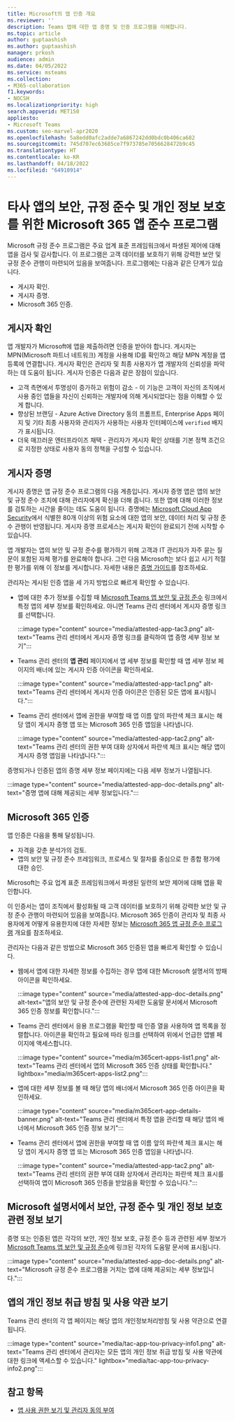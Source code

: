 ```yaml
---
title: Microsoft의 앱 인증 개요
ms.reviewer: ''
description: Teams 앱에 대한 앱 증명 및 인증 프로그램을 이해합니다.
ms.topic: article
author: guptaashish
ms.author: guptaashish
manager: prkosh
audience: admin
ms.date: 04/05/2022
ms.service: msteams
ms.collection:
- M365-collaboration
f1.keywords:
- NOCSH
ms.localizationpriority: high
search.appverid: MET150
appliesto:
- Microsoft Teams
ms.custom: seo-marvel-apr2020
ms.openlocfilehash: 5a8edd0afc2adde7a6867242dd0bdc0b406ca682
ms.sourcegitcommit: 745d707ec63685ce7f973785e7056628472b9c45
ms.translationtype: HT
ms.contentlocale: ko-KR
ms.lasthandoff: 04/18/2022
ms.locfileid: "64910914"
---
```

# <a name="microsoft-365-app-compliance-program-for-security-compliance-and-privacy-of-third-party-apps"></a>타사 앱의 보안, 규정 준수 및 개인 정보 보호를 위한 Microsoft 365 앱 준수 프로그램

Microsoft 규정 준수 프로그램은 주요 업계 표준 프레임워크에서 파생된 제어에 대해 앱을 검사 및 감사합니다. 이 프로그램은 고객 데이터를 보호하기 위해 강력한 보안 및 규정 준수 관행이 마련되어 있음을 보여줍니다. 프로그램에는 다음과 같은 단계가 있습니다.

* 게시자 확인.
* 게시자 증명.
* Microsoft 365 인증.

## <a name="publisher-verification"></a>게시자 확인

앱 개발자가 Microsoft에 앱을 제출하려면 인증을 받아야 합니다. 게시자는 MPN(Microsoft 파트너 네트워크) 계정을 사용해 ID를 확인하고 해당 MPN 계정을 앱 등록에 연결합니다. 게시자 확인은 관리자 및 최종 사용자가 앱 개발자의 신뢰성을 파악하는 데 도움이 됩니다. 게시자 인증은 다음과 같은 장점이 있습니다.

* 고객 측면에서 투명성이 증가하고 위험이 감소 - 이 기능은 고객이 자신의 조직에서 사용 중인 앱들을 자신이 신뢰하는 개발자에 의해 게시되었다는 점을 이해할 수 있게 합니다.
* 향상된 브랜딩 - Azure Active Directory 동의 프롬프트, Enterprise Apps 페이지 및 기타 최종 사용자와 관리자가 사용하는 사용자 인터페이스에 `verified` 배지가 표시됩니다.
* 더욱 매끄러운 엔터프라이즈 채택 - 관리자가 게시자 확인 상태를 기본 정책 조건으로 지정한 상태로 사용자 동의 정책을 구성할 수 있습니다.

## <a name="publisher-attestation"></a>게시자 증명

게시자 증명은 앱 규정 준수 프로그램의 다음 계층입니다. 게시자 증명 앱은 앱의 보안 및 규정 준수 조치에 대해 관리자에게 확신을 더해 줍니다. 또한 앱에 대해 이러한 정보를 검토하는 시간을 줄이는 데도 도움이 됩니다. 증명에는 [Microsoft Cloud App Security](https://www.microsoft.com/microsoft-365/enterprise-mobility-security/cloud-app-security)에서 식별한 80개 이상의 위험 요소에 대한 앱의 보안, 데이터 처리 및 규정 준수 관행이 반영됩니다. 게시자 증명 프로세스는 게시자 확인이 완료되기 전에 시작할 수 있습니다.

앱 개발자는 앱의 보안 및 규정 준수를 평가하기 위해 고객과 IT 관리자가 자주 묻는 질문이 포함된 자체 평가를 완료해야 합니다. 그런 다음 Microsoft는 보다 쉽고 시기 적절한 평가를 위해 이 정보를 게시합니다. 자세한 내용은 [증명 가이드](/microsoft-365-app-certification/docs/enterprise-app-attestation-guide)를 참조하세요.

관리자는 게시된 인증 앱을 세 가지 방법으로 빠르게 확인할 수 있습니다.

* 앱에 대한 추가 정보를 수집할 때 [Microsoft Teams 앱 보안 및 규정 준수](/microsoft-365-app-certification/teams/teams-apps) 링크에서 특정 앱의 세부 정보를 확인하세요. 아니면 Teams 관리 센터에서 게시자 증명 링크를 선택합니다.

  :::image type="content" source="media/attested-app-tac3.png" alt-text="Teams 관리 센터에서 게시자 증명 링크를 클릭하여 앱 증명 세부 정보 보기":::

* Teams 관리 센터의 **앱 관리** 페이지에서 앱 세부 정보를 확인할 때 앱 세부 정보 페이지의 배너에 있는 게시자 인증 아이콘을 확인하세요.

  :::image type="content" source="media/attested-app-tac1.png" alt-text="Teams 관리 센터에서 게시자 인증 아이콘은 인증된 모든 앱에 표시됩니다.":::

* Teams 관리 센터에서 앱에 권한을 부여할 때 앱 이름 앞의 파란색 체크 표시는 해당 앱이 게시자 증명 앱 또는 Microsoft 365 인증 앱임을 나타냅니다.

   :::image type="content" source="media/attested-app-tac2.png" alt-text="Teams 관리 센터의 권한 부여 대화 상자에서 파란색 체크 표시는 해당 앱이 게시자 증명 앱임을 나타냅니다.":::

증명되거나 인증된 앱의 증명 세부 정보 페이지에는 다음 세부 정보가 나열됩니다.

:::image type="content" source="media/attested-app-doc-details.png" alt-text="증명 앱에 대해 제공되는 세부 정보입니다.":::

## <a name="microsoft-365-certification"></a>Microsoft 365 인증

앱 인증은 다음을 통해 달성됩니다.

* 자격을 갖춘 분석가의 검토.
* 앱의 보안 및 규정 준수 프레임워크, 프로세스 및 절차를 중심으로 한 종합 평가에 대한 승인.

Microsoft는 주요 업계 표준 프레임워크에서 파생된 일련의 보안 제어에 대해 앱을 확인합니다.

이 인증서는 앱이 조직에서 활성화될 때 고객 데이터를 보호하기 위해 강력한 보안 및 규정 준수 관행이 마련되어 있음을 보여줍니다. Microsoft 365 인증이 관리자 및 최종 사용자에게 어떻게 유용한지에 대한 자세한 정보는 [Microsoft 365 앱 규정 준수 프로그램](/microsoft-365-app-certification/docs/enterprise-app-certification-guide) 개요를 참조하세요.

관리자는 다음과 같은 방법으로 Microsoft 365 인증된 앱을 빠르게 확인할 수 있습니다.

* 웹에서 앱에 대한 자세한 정보를 수집하는 경우 앱에 대한 Microsoft 설명서의 방패 아이콘을 확인하세요.

  :::image type="content" source="media/attested-app-doc-details.png" alt-text="앱의 보안 및 규정 준수에 관련된 자세한 도움말 문서에서 Microsoft 365 인증 정보를 확인합니다.":::

* Teams 관리 센터에서 응용 프로그램을 확인할 때 인증 열을 사용하여 앱 목록을 정렬합니다. 아이콘을 확인하고 필요에 따라 링크를 선택하여 위에서 언급한 앱별 페이지에 액세스합니다.

  :::image type="content" source="media/m365cert-apps-list1.png" alt-text="Teams 관리 센터에서 앱의 Microsoft 365 인증 상태를 확인합니다." lightbox="media/m365cert-apps-list2.png":::

* 앱에 대한 세부 정보를 볼 때 해당 앱의 배너에서 Microsoft 365 인증 아이콘을 확인하세요.

  :::image type="content" source="media/m365cert-app-details-banner.png" alt-text="Teams 관리 센터에서 특정 앱을 관리할 때 해당 앱의 배너에서 Microsoft 365 인증 정보 보기":::

* Teams 관리 센터에서 앱에 권한을 부여할 때 앱 이름 앞의 파란색 체크 표시는 해당 앱이 게시자 증명 앱 또는 Microsoft 365 인증 앱임을 나타냅니다.

   :::image type="content" source="media/attested-app-tac2.png" alt-text="Teams 관리 센터의 권한 부여 대화 상자에서 관리자는 파란색 체크 표시를 선택하여 앱이 Microsoft 365 인증을 받았음을 확인할 수 있습니다.":::

## <a name="view-security-compliance-and-privacy-information-in-microsoft-documentation"></a>Microsoft 설명서에서 보안, 규정 준수 및 개인 정보 보호 관련 정보 보기

증명 또는 인증된 앱은 각각의 보안, 개인 정보 보호, 규정 준수 등과 관련된 세부 정보가 [Microsoft Teams 앱 보안 및 규정 준수](/microsoft-365-app-certification/teams/teams-apps)에 링크된 각자의 도움말 문서에 표시됩니다.

:::image type="content" source="media/attested-app-doc-details.png" alt-text="Microsoft 규정 준수 프로그램을 거치는 앱에 대해 제공되는 세부 정보입니다.":::

<!--- TBD: Move to the permissions article 

## View the granted Graph permissions in Azure Portal

Admins can grant permission to an app on behalf of all organization users. It helps avoid each user to individually request the permissions. Permissions granted of an admin are called delegated permissions in [Azure Portal](https://aad.portal.azure.com/).

Before you grant any permission to an app, review a list of requested permissions in the [Manage Apps](https://admin.teams.microsoft.com/policies/manage-apps) section of Teams admin center.

:::image type="content" source="media/attested-app-tac2.png" alt-text="In Teams admin center, on the dialog to grant permissions, admins can check the permissions requested by an app.":::

After admins grant the org-wide permissions to an app, they can review the Graph permissions in Azure Portal.

:::image type="content" source="media/tac-perms-in-aad-after-granting1.png" alt-text="Admins can see all the app permissions granted by users and admins in the Azure Portal." lightbox="media/tac-perms-in-aad-after-granting2.png":::
--->

## <a name="view-privacy-policy-and-terms-of-use-of-an-app"></a>앱의 개인 정보 취급 방침 및 사용 약관 보기

Teams 관리 센터의 각 앱 페이지는 해당 앱의 개인정보처리방침 및 사용 약관으로 연결됩니다.

:::image type="content" source="media/tac-app-tou-privacy-info1.png" alt-text="Teams 관리 센터에서 관리자는 모든 앱의 개인 정보 취급 방침 및 사용 약관에 대한 링크에 액세스할 수 있습니다." lightbox="media/tac-app-tou-privacy-info2.png":::

<!--- TBD: Parking some content for later review. Check if this content needs to be published.

- How to view the support information for an app in TAC?

- We also have a few more quality and security checks for apps. We have launched Microsoft Cloud App Security (MCAS) program for the customer who have E5 or EMS license, where we rate risk for your cloud apps based on regulatory certification, industry standards, and best practices. We are also working on an Apps Quality Score system (launching soon) for all apps on Teams platform, and you will be able to check an app’s quality score quickly on Teams Store.

--->

## <a name="see-also"></a>참고 항목

* [앱 사용 권한 보기 및 관리자 동의 부여](app-permissions-admin-center.md)
